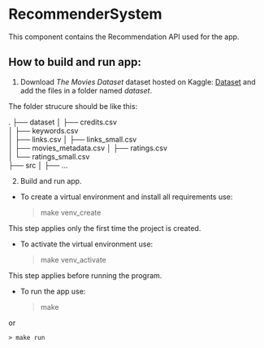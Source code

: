 # RecommenderSystem
This component contains the Recommendation API used for the app.

## How to build and run app:
1. Download *The Movies Dataset* dataset hosted on Kaggle: [Dataset](https://www.kaggle.com/datasets/rounakbanik/the-movies-dataset) and add the files in a folder named *dataset*.

The folder strucure should be like this:

.
├── dataset
│   ├── credits.csv        
│   ├── keywords.csv       
│   ├── links.csv
│   ├── links_small.csv    
│   ├── movies_metadata.csv
│   ├── ratings.csv        
│   └── ratings_small.csv      
├── src
│   ├── ...

2. Build and run app.

- To create a virtual environment and install all requirements use:

    > make venv_create

This step applies only the first time the project is created.

- To activate the virtual environment use:

    > make venv_activate

This step applies before running the program.

- To run the app use:
    > make

or

    > make run